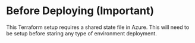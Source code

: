 # Before Deploying (Important)

This Terraform setup requires a shared state file in Azure. 
This will need to be setup before staring any type of environment deployment.
